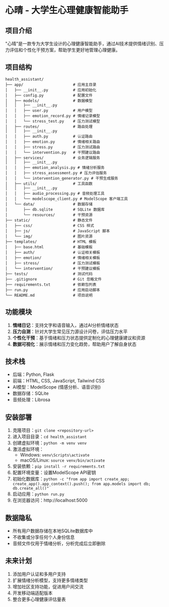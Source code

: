 # 心晴 - 大学生心理健康智能助手

## 项目介绍
"心晴"是一款专为大学生设计的心理健康智能助手，通过AI技术提供情绪识别、压力评估和个性化干预方案，帮助学生更好地管理心理健康。

## 项目结构
```
health_assistant/
├── app/                      # 应用主目录
│   ├── __init__.py           # 应用初始化
│   ├── config.py             # 配置文件
│   ├── models/               # 数据模型
│   │   ├── __init__.py
│   │   ├── user.py           # 用户模型
│   │   ├── emotion_record.py # 情绪记录模型
│   │   └── stress_test.py    # 压力测试模型
│   ├── routes/               # 路由处理
│   │   ├── __init__.py
│   │   ├── auth.py           # 认证路由
│   │   ├── emotion.py        # 情绪相关路由
│   │   ├── stress.py         # 压力测试路由
│   │   └── intervention.py   # 干预建议路由
│   ├── services/             # 业务逻辑服务
│   │   ├── __init__.py
│   │   ├── emotion_analysis.py # 情绪分析服务
│   │   ├── stress_assessment.py # 压力评估服务
│   │   └── intervention_generator.py # 干预生成服务
│   ├── utils/                # 工具函数
│   │   ├── __init__.py
│   │   ├── audio_processing.py # 音频处理工具
│   │   └── modelscope_client.py # ModelScope 客户端工具
│   └── data/                 # 数据存储
│       ├── db.sqlite         # SQLite 数据库
│       └── resources/        # 干预资源
├── static/                   # 静态文件
│   ├── css/                  # CSS 样式
│   ├── js/                   # JavaScript 脚本
│   └── img/                  # 图片资源
├── templates/                # HTML 模板
│   ├── base.html             # 基础模板
│   ├── auth/                 # 认证相关模板
│   ├── emotion/              # 情绪相关模板
│   ├── stress/               # 压力测试模板
│   └── intervention/         # 干预建议模板
├── tests/                    # 测试代码
├── .gitignore                # Git 忽略文件
├── requirements.txt          # 依赖包列表
├── run.py                    # 应用启动脚本
└── README.md                 # 项目说明
```

## 功能模块
1. **情绪日记**：支持文字和语音输入，通过AI分析情绪状态
2. **压力自测**：针对大学生常见压力源设计问卷，评估压力水平
3. **个性化干预**：基于情绪和压力状态提供定制化的心理健康建议和资源
4. **数据可视化**：展示情绪和压力变化趋势，帮助用户了解自身状态

## 技术栈
- 后端：Python, Flask
- 前端：HTML, CSS, JavaScript, Tailwind CSS
- AI模型：ModelScope (情感分析、语音识别)
- 数据存储：SQLite
- 音频处理：Librosa

## 安装部署
1. 克隆项目：`git clone <repository-url>`
2. 进入项目目录：`cd health_assistant`
3. 创建虚拟环境：`python -m venv venv`
4. 激活虚拟环境：
   - Windows: `venv\Scripts\activate`
   - macOS/Linux: `source venv/bin/activate`
5. 安装依赖：`pip install -r requirements.txt`
6. 配置环境变量：设置ModelScope API密钥
7. 初始化数据库：`python -c "from app import create_app; create_app().app_context().push(); from app.models import db; db.create_all()"`
8. 启动应用：`python run.py`
9. 在浏览器访问：http://localhost:5000

## 数据隐私
- 所有用户数据存储在本地SQLite数据库中
- 不收集或分享任何个人身份信息
- 音频文件仅用于情绪分析，分析完成后立即删除

## 未来计划
1. 添加用户认证和多用户支持
2. 扩展情绪分析模型，支持更多情绪类型
3. 增加社区支持功能，促进用户间交流
4. 开发移动端适配版本
5. 整合更多心理健康评估量表